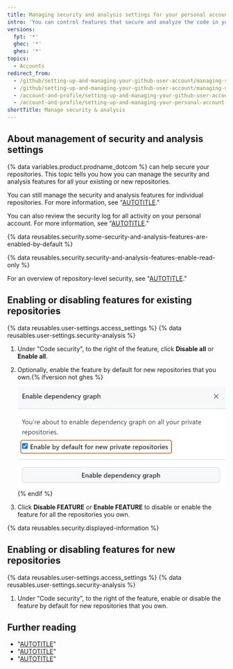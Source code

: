 ```yaml
---
title: Managing security and analysis settings for your personal account
intro: 'You can control features that secure and analyze the code in your projects on {% data variables.product.prodname_dotcom %}.'
versions:
  fpt: '*'
  ghec: '*'
  ghes: '*'
topics:
  - Accounts
redirect_from:
  - /github/setting-up-and-managing-your-github-user-account/managing-security-and-analysis-settings-for-your-user-account
  - /github/setting-up-and-managing-your-github-user-account/managing-user-account-settings/managing-security-and-analysis-settings-for-your-user-account
  - /account-and-profile/setting-up-and-managing-your-github-user-account/managing-user-account-settings/managing-security-and-analysis-settings-for-your-user-account
  - /account-and-profile/setting-up-and-managing-your-personal-account-on-github/managing-personal-account-settings/managing-security-and-analysis-settings-for-your-personal-account
shortTitle: Manage security & analysis
---
```

## About management of security and analysis settings

{% data variables.product.prodname_dotcom %} can help secure your repositories. This topic tells you how you can manage the security and analysis features for all your existing or new repositories.

You can still manage the security and analysis features for individual repositories. For more information, see "[AUTOTITLE](/repositories/managing-your-repositorys-settings-and-features/enabling-features-for-your-repository/managing-security-and-analysis-settings-for-your-repository)."

You can also review the security log for all activity on your personal account. For more information, see "[AUTOTITLE](/authentication/keeping-your-account-and-data-secure/reviewing-your-security-log)."

{% data reusables.security.some-security-and-analysis-features-are-enabled-by-default %}

{% data reusables.security.security-and-analysis-features-enable-read-only %}

For an overview of repository-level security, see "[AUTOTITLE](/code-security/getting-started/securing-your-repository)."

## Enabling or disabling features for existing repositories

{% data reusables.user-settings.access_settings %}
{% data reusables.user-settings.security-analysis %}
1. Under "Code security", to the right of the feature, click **Disable all** or **Enable all**.
1. Optionally, enable the feature by default for new repositories that you own.{% ifversion not ghes %}

   ![Screenshot of the "Enable FEATURE" modal dialog, with the "Enable by default for new private repositories" option highlighted with a dark orange outline.](/assets/images/help/settings/security-and-analysis-enable-by-default-in-modal.png){% endif %}

1. Click **Disable FEATURE** or **Enable FEATURE** to disable or enable the feature for all the repositories you own.

{% data reusables.security.displayed-information %}

## Enabling or disabling features for new repositories

{% data reusables.user-settings.access_settings %}
{% data reusables.user-settings.security-analysis %}
1. Under "Code security", to the right of the feature, enable or disable the feature by default for new repositories that you own.

## Further reading

* "[AUTOTITLE](/code-security/supply-chain-security/understanding-your-software-supply-chain/about-the-dependency-graph)"
* "[AUTOTITLE](/code-security/dependabot/dependabot-alerts/about-dependabot-alerts)"
* "[AUTOTITLE](/code-security/dependabot/dependabot-version-updates)"
